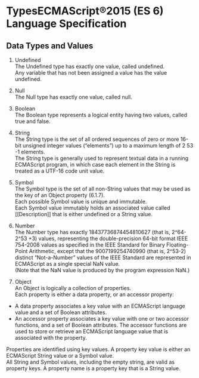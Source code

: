 # TypesECMAScript®2015 (ES 6) Language Specification


## Data Types and Values  

1. Undefined  
The Undefined type has exactly one value, called undefined.  
Any variable that has not been assigned a value has the value undefined.  

2. Null  
The Null type has exactly one value, called null.  

3. Boolean  
The Boolean type represents a logical entity having two values, called true and false.

4. String  
The String type is the set of all ordered sequences of zero or more 16-bit unsigned integer values (“elements”) up to a maximum length of 2 53 -1 elements.  
The String type is generally used to represent textual data in a running ECMAScript program, in which case each element in the String is treated as a UTF-16 code unit value.  

5. Symbol  
The Symbol type is the set of all non-String values that may be used as the key of an Object property (6.1.7).  
Each possible Symbol value is unique and immutable.  
Each Symbol value immutably holds an associated value called [[Description]] that is either undefined or a String value.  

6. Number  
The Number type has exactly 18437736874454810627 (that is, 2^64-2^53 +3) values, representing the double-precision 64-bit format IEEE 754-2008 values as specified in the IEEE Standard for Binary Floating-Point Arithmetic, except that the 9007199254740990 (that is, 2^53-2) distinct “Not-a-Number” values of the IEEE Standard are represented in ECMAScript as a single special NaN value.  
(Note that the NaN value is produced by the program expression NaN.)  

7. Object  
An Object is logically a collection of properties.  
Each property is either a data property, or an accessor property:  
+ A data property associates a key value with an ECMAScript language value and a set of Boolean attributes.  
+ An accessor property associates a key value with one or two accessor functions, and a set of Boolean attributes. 
The accessor functions are used to store or retrieve an ECMAScript language value that is associated with the property.  

Properties are identified using key values. A property key value is either an ECMAScript String value or a Symbol value.  
All String and Symbol values, including the empty string, are valid as property keys. A property 
name is a property key that is a String value.


















